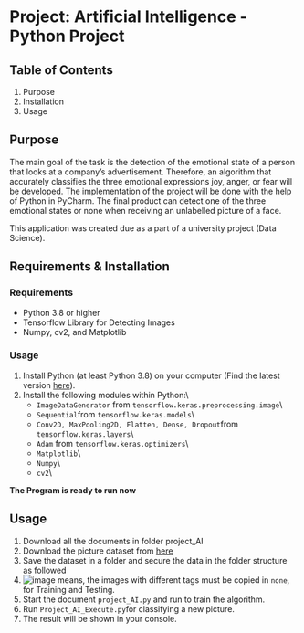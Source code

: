 # Project: Artificial Intelligence - Python Project 

## Table of Contents
1. Purpose
2. Installation
3. Usage

## Purpose
The main goal of the task is the detection of the emotional state of a person that looks at a company’s
advertisement. Therefore, an algorithm that accurately classifies the three emotional expressions
joy, anger, or fear will be developed. The implementation of the project will be done with the help of
Python in PyCharm. The final product can detect one of the three emotional states or none when
receiving an unlabelled picture of a face.

This application was created due as a part of a university project (Data Science).

## Requirements & Installation

### Requirements
- Python 3.8 or higher
- Tensorflow Library for Detecting Images
- Numpy, cv2, and Matplotlib

### Usage
1. Install Python (at least Python 3.8) on your computer
(Find the latest version [here](https://www.python.org/downloads/)).
2. Install the following modules within Python:\
   - ```ImageDataGenerator``` from ```tensorflow.keras.preprocessing.image```\
   - ```Sequential```from ```tensorflow.keras.models```\
   - ```Conv2D, MaxPooling2D, Flatten, Dense, Dropout```from ```tensorflow.keras.layers```\
   - ```Adam``` from ```tensorflow.keras.optimizers```\
   - ```Matplotlib```\
   - ```Numpy```\
   - ```cv2```\

**The Program is ready to run now**

## Usage

1. Download all the documents in folder project_AI
2. Download the picture dataset from [here](https://www.kaggle.com/datasets/msambare/fer2013)
3. Save the dataset in a folder and secure the data in the folder structure as followed
4. ![image](https://github.com/user-attachments/assets/3b11c283-be2d-4b22-ab76-04717c1a4f63) means, the images with different tags must be copied in ```none```, for Training and Testing.
5. Start the document ```project_AI.py``` and run to train the algorithm.
7. Run ```Project_AI_Execute.py```for classifying a new picture.
8. The result will be shown in your console.
